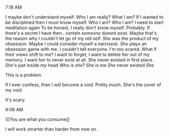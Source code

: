 
7:18 AM

I maybe don't understand myself. Who I am really? What I am? 
If I wanted to be disciplined then I must know myself. Who I am?
Who I am?
I need to start meditation again
To be honest, I really don't know myself. Probably. If there's a secret I have then.. *certain someone* doesnt exist. 
Maybe that's the reason why I couldn't let go of my old self. 
*She* was the product of my obsession. Maybe I could consider myself a narcissist. *She* plays an obsession game with me. 
I couldn't tell everyone. I'm too scared. What if their views shift to me?
I want to forget, I want to delete *her* out of my memory.
I want *her* to never exist at all. 
*She* never existed in first place.
*She's* just inside my head
Who is *she?*
*She* is me
*She* never existed
*She*

This is a problem.

If I ever confess, then I will become a void. Pretty much.
She's the cover of my void

It's scary.

9:08 AM

![[You are what you consume]]

I will work smarter than harder from now on.